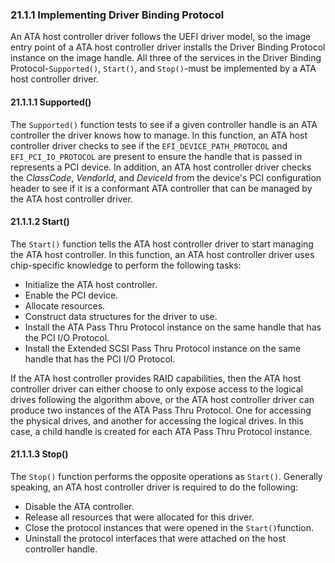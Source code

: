 <!--- @file
  21.1.1 Implementing Driver Binding Protocol

  Copyright (c) 2012-2018, Intel Corporation. All rights reserved.<BR>

  Redistribution and use in source (original document form) and 'compiled'
  forms (converted to PDF, epub, HTML and other formats) with or without
  modification, are permitted provided that the following conditions are met:

  1) Redistributions of source code (original document form) must retain the
     above copyright notice, this list of conditions and the following
     disclaimer as the first lines of this file unmodified.

  2) Redistributions in compiled form (transformed to other DTDs, converted to
     PDF, epub, HTML and other formats) must reproduce the above copyright
     notice, this list of conditions and the following disclaimer in the
     documentation and/or other materials provided with the distribution.

  THIS DOCUMENTATION IS PROVIDED BY TIANOCORE PROJECT "AS IS" AND ANY EXPRESS OR
  IMPLIED WARRANTIES, INCLUDING, BUT NOT LIMITED TO, THE IMPLIED WARRANTIES OF
  MERCHANTABILITY AND FITNESS FOR A PARTICULAR PURPOSE ARE DISCLAIMED. IN NO
  EVENT SHALL TIANOCORE PROJECT  BE LIABLE FOR ANY DIRECT, INDIRECT, INCIDENTAL,
  SPECIAL, EXEMPLARY, OR CONSEQUENTIAL DAMAGES (INCLUDING, BUT NOT LIMITED TO,
  PROCUREMENT OF SUBSTITUTE GOODS OR SERVICES; LOSS OF USE, DATA, OR PROFITS;
  OR BUSINESS INTERRUPTION) HOWEVER CAUSED AND ON ANY THEORY OF LIABILITY,
  WHETHER IN CONTRACT, STRICT LIABILITY, OR TORT (INCLUDING NEGLIGENCE OR
  OTHERWISE) ARISING IN ANY WAY OUT OF THE USE OF THIS DOCUMENTATION, EVEN IF
  ADVISED OF THE POSSIBILITY OF SUCH DAMAGE.

-->

### 21.1.1 Implementing Driver Binding Protocol

An ATA host controller driver follows the UEFI driver model, so the image entry
point of a ATA host controller driver installs the Driver Binding Protocol
instance on the image handle. All three of the services in the Driver Binding
Protocol-`Supported()`, `Start()`, and `Stop()`-must be implemented by a ATA
host controller driver.

#### 21.1.1.1 Supported()

The `Supported()` function tests to see if a given controller handle is an ATA
controller the driver knows how to manage. In this function, an ATA host
controller driver checks to see if the `EFI_DEVICE_PATH_PROTOCOL` and
`EFI_PCI_IO_PROTOCOL` are present to ensure the handle that is passed in
represents a PCI device. In addition, an ATA host controller driver checks the
_ClassCode_, _VendorId_, and _DeviceId_ from the device's PCI configuration
header to see if it is a conformant ATA controller that can be managed by the
ATA host controller driver.

#### 21.1.1.2 Start()

The `Start()` function tells the ATA host controller driver to start managing
the ATA host controller. In this function, an ATA host controller driver uses
chip-specific knowledge to perform the following tasks:
* Initialize the ATA host controller.
* Enable the PCI device.
* Allocate resources.
* Construct data structures for the driver to use.
* Install the ATA Pass Thru Protocol instance on the same handle that has the
  PCI I/O Protocol.
* Install the Extended SCSI Pass Thru Protocol instance on the same handle that
  has the PCI I/O Protocol.

If the ATA host controller provides RAID capabilities, then the ATA host
controller driver can either choose to only expose access to the logical drives
following the algorithm above, or the ATA host controller driver can produce two instances of
the ATA Pass Thru Protocol. One for accessing the physical drives, and another
for accessing the logical drives. In this case, a child handle is created for
each ATA Pass Thru Protocol instance.

#### 21.1.1.3 Stop()

The `Stop()` function performs the opposite operations as `Start()`. Generally
speaking, an ATA host controller driver is required to do the following:
* Disable the ATA controller.
* Release all resources that were allocated for this driver.
* Close the protocol instances that were opened in the `Start()`function.
* Uninstall the protocol interfaces that were attached on the host controller
  handle.
